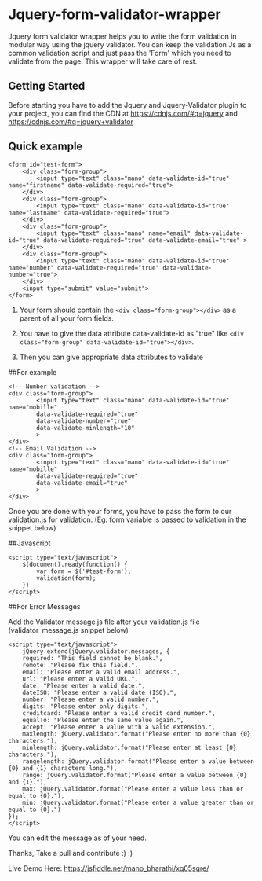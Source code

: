 # Jquery-form-validator-wrapper


Jquery form validator wrapper helps you to write the form validation in modular way 
using the jquery validator.
You can keep the validation Js as a common validation script and just pass the 'Form'
which you need to validate from the page. This wrapper will take care of rest.

## Getting Started

Before starting you have to add the Jquery and Jquery-Validator plugin to your project,
you can find the CDN at https://cdnjs.com/#q=jquery and https://cdnjs.com/#q=jquery+validator

## Quick example
```
<form id="test-form">
	<div class="form-group">
		<input type="text" class="mano" data-validate-id="true" name="firstname" data-validate-required="true">
	</div>
	<div class="form-group">
		<input type="text" class="mano" data-validate-id="true" name="lastname" data-validate-required="true">
	</div>
	<div class="form-group">
		<input type="text" class="mano" name="email" data-validate-id="true" data-validate-required="true" data-validate-email="true" >
	</div>
	<div class="form-group">
		<input type="text" class="mano" data-validate-id="true" name="number" data-validate-required="true" data-validate-number="true">
	</div>
	<input type="submit" value="submit">
</form>
```

1) Your form should contain the ```<div class="form-group"></div>``` as a parent of all your form fields.

2) You have to give the data attribute data-validate-id as "true" like  ```<div class="form-group" data-validate-id="true"></div>```.

3) Then you can give appropriate data attributes to validate

##For example
```
<!-- Number validation -->
<div class="form-group">
		<input type="text" class="mano" data-validate-id="true" name="mobille" 
		data-validate-required="true"
		data-validate-number="true"
		data-validate-minlength="10"
		>
</div>
<!-- Email Validation -->
<div class="form-group">
		<input type="text" class="mano" data-validate-id="true" name="mobille" 
		data-validate-required="true"
		data-validate-email="true"
		>
</div>
```


Once you are done with your forms, you have to pass the form to our validation.js for validation. (Eg: form 
variable is passed to validation in the snippet below)

##Javascript
```
<script type="text/javascript">
	$(document).ready(function() {
		var form = $('#test-form');
		validation(form);
	})
</script>
```

##For Error Messages

Add the Validator message.js file after your validation.js file (validator_message.js snippet below)

```
<script type="text/javascript">
	jQuery.extend(jQuery.validator.messages, {
    required: "This field cannot be blank.",
    remote: "Please fix this field.",
    email: "Please enter a valid email address.",
    url: "Please enter a valid URL.",
    date: "Please enter a valid date.",
    dateISO: "Please enter a valid date (ISO).",
    number: "Please enter a valid number.",
    digits: "Please enter only digits.",
    creditcard: "Please enter a valid credit card number.",
    equalTo: "Please enter the same value again.",
    accept: "Please enter a value with a valid extension.",
    maxlength: jQuery.validator.format("Please enter no more than {0} characters."),
    minlength: jQuery.validator.format("Please enter at least {0} characters."),
    rangelength: jQuery.validator.format("Please enter a value between {0} and {1} characters long."),
    range: jQuery.validator.format("Please enter a value between {0} and {1}."),
    max: jQuery.validator.format("Please enter a value less than or equal to {0}."),
    min: jQuery.validator.format("Please enter a value greater than or equal to {0}.")
});
</script>
```

You can edit the message as of your need.


Thanks, Take a pull and contribute :) :) 



Live Demo Here: https://jsfiddle.net/mano_bharathi/xq05sqre/


